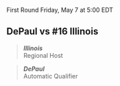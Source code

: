 First Round
Friday, May 7 at 5:00 EDT
## DePaul vs #16 Illinois

> ***Illinois***  
> Regional Host

> ***DePaul***  
> Automatic Qualifier